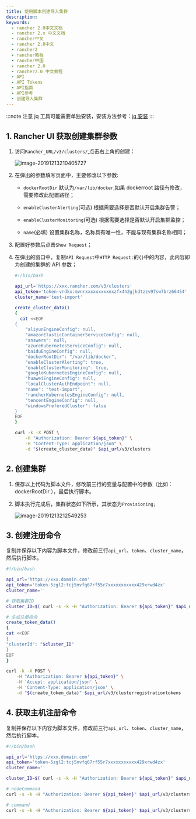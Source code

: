 ```yaml
---
title: 使用脚本创建导入集群
description:
keywords:
  - rancher 2.0中文文档
  - rancher 2.x 中文文档
  - rancher中文
  - rancher 2.0中文
  - rancher2
  - rancher教程
  - rancher中国
  - rancher 2.0
  - rancher2.0 中文教程
  - API
  - API Tokens
  - API指南
  - API参考
  - 创建导入集群
---
```


:::note 注意
jq 工具可能需要单独安装，安装方法参考：[jq 安装](https://stedolan.github.io/jq/download/)
:::

## 1. Rancher UI 获取创建集群参数

1. 访问`Rancher_URL/v3/clusters/`,点击右上角的创建：

   ![image-20191213210405727](/img/rancher/old-doc/image-20191213210405727.png)

1. 在弹出的参数填写页面中，主要修改以下参数:

   - `dockerRootDir`
     默认为`/var/lib/docker`,如果 dockerroot 路径有修改，需要修改此配置路径；

   - `enableClusterAlerting`(可选)
     根据需要选择是否默认开启集群告警；

   - `enableClusterMonitoring`(可选)
     根据需要选择是否默认开启集群监控；

   - `name`(必填)
     设置集群名称，名称具有唯一性，不能与现有集群名称相同；

1. 配置好参数后点击`Show Request`；

1. 在弹出的窗口中，复制`API Request`中`HTTP Request:`的`{}`中的内容，此内容即为创建的集群的 API 参数；

   ```bash
   #!/bin/bash

   api_url='https://xxx.rancher.com/v3/clusters'
   api_token='token-vrdkx:mvnrxxxxxxxxxnxzfx4h2gjkdtzzv97sw7brz66454'
   cluster_name='test-import'

   create_cluster_data()
   {
     cat <<EOF
   {
       "aliyunEngineConfig": null,
       "amazonElasticContainerServiceConfig": null,
       "answers": null,
       "azureKubernetesServiceConfig": null,
       "baiduEngineConfig": null,
       "dockerRootDir": "/var/lib/docker",
       "enableClusterAlerting": true,
       "enableClusterMonitoring": true,
       "googleKubernetesEngineConfig": null,
       "huaweiEngineConfig": null,
       "localClusterAuthEndpoint": null,
       "name": "test-import",
       "rancherKubernetesEngineConfig": null,
       "tencentEngineConfig": null,
       "windowsPreferedCluster": false
   }
   EOF
   }

   curl -k -X POST \
       -H "Authorization: Bearer ${api_token}" \
       -H "Content-Type: application/json" \
       -d "$(create_cluster_data)" $api_url/v3/clusters
   ```

## 2. 创建集群

1. 保存以上代码为脚本文件，修改前三行的变量与配置中的参数（比如：dockerRootDir ），最后执行脚本。
1. 脚本执行完成后，集群状态如下所示，其状态为`Provisioning;`

   ![image-20191213212549253](/img/rancher/old-doc/image-20191213212549253.png)

## 3. 创建注册命令

复制并保存以下内容为脚本文件，修改前三行`api_url`、`token`、`cluster_name`，然后执行脚本。

```bash
#!/bin/bash

api_url='https://xxx.domain.com'
api_token='token-5zgl2:tcj5nvfq67rf55r7xxxxxxxxxxx429xrwd4zx'
cluster_name=''

# 获取集群ID
cluster_ID=$( curl -s -k -H "Authorization: Bearer ${api_token}" $api_url/v3/clusters | jq -r ".data[] | select(.name == \"$cluster_name\") | .id" )

# 生成注册命令
create_token_data()
{
cat <<EOF
{
"clusterId": "$cluster_ID"
}
EOF
}

curl -k -X POST \
    -H "Authorization: Bearer ${api_token}" \
    -H 'Accept: application/json' \
    -H 'Content-Type: application/json' \
    -d "$(create_token_data)" $api_url/v3/clusterregistrationtokens

```

## 4. 获取主机注册命令

复制并保存以下内容为脚本文件，修改前三行`api_url`、`token`、`cluster_name`，然后执行脚本。

```bash
#!/bin/bash

api_url='https://xxx.domain.com'
api_token='token-5zgl2:tcj5nvfq67rf55r7xxxxxxxxxxx429xrwd4zx'
cluster_name=''

cluster_ID=$( curl -s -k -H "Authorization: Bearer ${api_token}" $api_url/v3/clusters | jq -r ".data[] | select(.name == \"$cluster_name\") | .id" )

# nodeCommand
curl -s -k -H "Authorization: Bearer ${api_token}" $api_url/v3/clusters/${cluster_ID}/clusterregistrationtokens | jq -r .data[].nodeCommand

# command
curl -s -k -H "Authorization: Bearer ${api_token}" $api_url/v3/clusters/${cluster_ID}/clusterregistrationtokens | jq -r .data[].command

```
